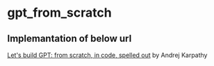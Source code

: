 # gpt_from_scratch

## Implemantation of below url
[Let's build GPT: from scratch, in code, spelled out](https://www.youtube.com/watch?v=kCc8FmEb1nY&t=3926s) by Andrej Karpathy